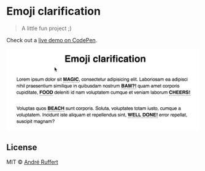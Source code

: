 # Emoji clarification

> A little fun project ;)

Check out a [live demo on CodePen](http://codepen.io/andreruffert/pen/EyBKkv).

![](showcase.gif)


## License

MIT © [André Ruffert](http://andreruffert.com)
